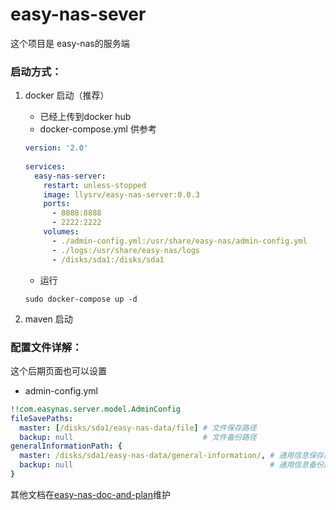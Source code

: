 # easy-nas-sever

这个项目是 easy-nas的服务端

### 启动方式：

1. docker 启动（推荐）
    * 已经上传到docker hub
    * docker-compose.yml 供参考
    ```yml
    version: '2.0'
      
    services:
      easy-nas-server:
        restart: unless-stopped
        image: llysrv/easy-nas-server:0.0.3
        ports:
          - 8888:8888
          - 2222:2222
        volumes:
          - ./admin-config.yml:/usr/share/easy-nas/admin-config.yml
          - ./logs:/usr/share/easy-nas/logs
          - /disks/sda1:/disks/sda1
    ```
    * 运行
    ```shell
    sudo docker-compose up -d
    ```
    
    
2. maven 启动


### 配置文件详解：
这个后期页面也可以设置
* admin-config.yml
```yml
!!com.easynas.server.model.AdminConfig
fileSavePaths:
  master: [/disks/sda1/easy-nas-data/file] # 文件保存路径
  backup: null                             # 文件备份路径 
generalInformationPath: {
  master: /disks/sda1/easy-nas-data/general-information/, # 通用信息保存路径
  backup: null                                            # 通用信息备份路径
}
```

其他文档在[easy-nas-doc-and-plan](https://github.com/easy-nas/easy-nas-doc-and-plan/wiki/easy-nas)维护
